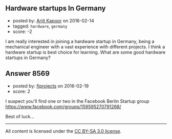 ## Hardware startups In Germany

- posted by: [Arjit Kapoor](https://stackexchange.com/users/6853804/arjit-kapoor) on 2016-02-14
- tagged: `hardware`, `germany`
- score: -2

<p>I am really interested in joining a hardware startup in Germany, being a mechanical engineer with a vast experience with different projects. I think a hardware startup is best choice for learning. What are some good hardware startups in Germany?</p>



## Answer 8569

- posted by: [fiprojects](https://stackexchange.com/users/5370155/fiprojects) on 2016-02-19
- score: 2

<p>I suspect you'll find one or two in the Facebook Berlin Startup group
<a href="https://www.facebook.com/groups/159595270791268/" rel="nofollow">https://www.facebook.com/groups/159595270791268/</a></p>

<p>Best of luck...</p>




---

All content is licensed under the [CC BY-SA 3.0 license](https://creativecommons.org/licenses/by-sa/3.0/).
